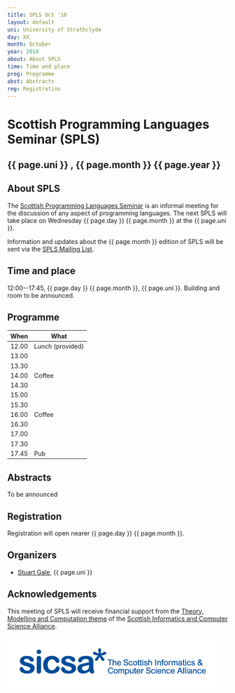 ```yaml
---
title: SPLS Oct '18
layout: default
uni: University of Strathclyde
day: XX
month: October
year: 2018
about: About SPLS
time: Time and place
prog: Programme
abst: Abstracts
reg: Registration
---
```


# Scottish Programming Languages Seminar (SPLS)

## {{ page.uni }} , {{ page.month }} {{ page.year }}

## About SPLS

The [Scottish Programming Languages Seminar](http://www.dcs.gla.ac.uk/research/spls/)
is an informal meeting for the discussion of any aspect of programming languages.
The next SPLS will take place on Wednesday {{ page.day }} {{ page.month }} at the
{{ page.uni }}.

Information and updates about the {{ page.month }} edition of SPLS will be sent
via the [SPLS Mailing List](https://mr1.dcs.gla.ac.uk/mailman/listinfo/spls).


## Time and place

12:00--17:45, {{ page.day }} {{ page.month }}, {{ page.uni }}. Building and room to be announced.


## Programme

|When   | What |
|-------|-----------------|
| 12.00 | Lunch (provided) |
| 13.00 | |
| 13.30 | |
| 14.00 | Coffee |
| 14.30 | |
| 15.00 | |
| 15.30 | |
| 16.00 | Coffee |
| 16.30 | |
| 17.00 | |
| 17.30 | |
| 17.45 | Pub |


## Abstracts

To be announced


## Registration

Registration will open nearer {{ page.day }} {{ page.month }}.


## Organizers

* [Stuart Gale](https://bishboria.com), {{ page.uni }}


## Acknowledgements

This meeting of SPLS will receive financial support from the
[Theory, Modelling and Computation theme](http://www.sicsa.ac.uk/research/theory-modelling-computation/)
of the [Scottish Informatics and Computer Science Alliance](http://www.sicsa.ac.uk/).

![SICSA logo](sicsa_blue.jpg "SICSA logo")
